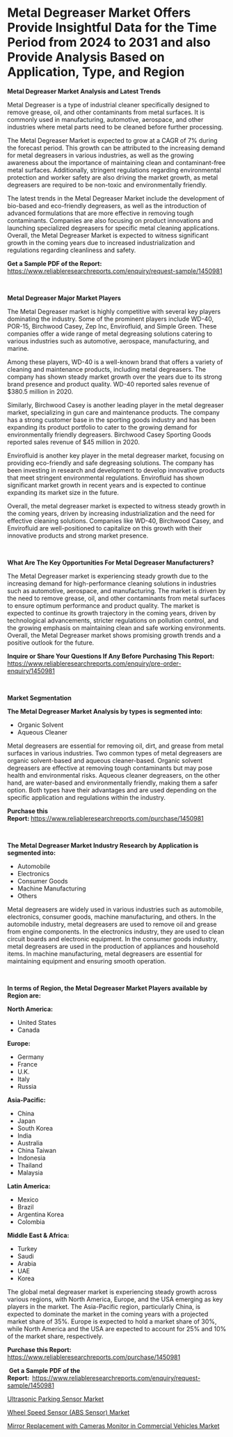 <p><h1>Metal Degreaser Market Offers Provide Insightful Data for the Time Period from 2024 to 2031 and also Provide Analysis Based on Application, Type, and Region</h1></p><p><strong>Metal Degreaser Market Analysis and Latest Trends</strong></p>
<p><p>Metal Degreaser is a type of industrial cleaner specifically designed to remove grease, oil, and other contaminants from metal surfaces. It is commonly used in manufacturing, automotive, aerospace, and other industries where metal parts need to be cleaned before further processing.</p><p>The Metal Degreaser Market is expected to grow at a CAGR of 7% during the forecast period. This growth can be attributed to the increasing demand for metal degreasers in various industries, as well as the growing awareness about the importance of maintaining clean and contaminant-free metal surfaces. Additionally, stringent regulations regarding environmental protection and worker safety are also driving the market growth, as metal degreasers are required to be non-toxic and environmentally friendly.</p><p>The latest trends in the Metal Degreaser Market include the development of bio-based and eco-friendly degreasers, as well as the introduction of advanced formulations that are more effective in removing tough contaminants. Companies are also focusing on product innovations and launching specialized degreasers for specific metal cleaning applications. Overall, the Metal Degreaser Market is expected to witness significant growth in the coming years due to increased industrialization and regulations regarding cleanliness and safety.</p></p>
<p><strong>Get a Sample PDF of the Report:&nbsp;</strong> <a href="https://www.reliableresearchreports.com/enquiry/request-sample/1450981">https://www.reliableresearchreports.com/enquiry/request-sample/1450981</a></p>
<p>&nbsp;</p>
<p><strong>Metal Degreaser Major Market Players</strong></p>
<p><p>The Metal Degreaser market is highly competitive with several key players dominating the industry. Some of the prominent players include WD-40, POR-15, Birchwood Casey, Zep Inc, Envirofluid, and Simple Green. These companies offer a wide range of metal degreasing solutions catering to various industries such as automotive, aerospace, manufacturing, and marine.</p><p>Among these players, WD-40 is a well-known brand that offers a variety of cleaning and maintenance products, including metal degreasers. The company has shown steady market growth over the years due to its strong brand presence and product quality. WD-40 reported sales revenue of $380.5 million in 2020.</p><p>Similarly, Birchwood Casey is another leading player in the metal degreaser market, specializing in gun care and maintenance products. The company has a strong customer base in the sporting goods industry and has been expanding its product portfolio to cater to the growing demand for environmentally friendly degreasers. Birchwood Casey Sporting Goods reported sales revenue of $45 million in 2020.</p><p>Envirofluid is another key player in the metal degreaser market, focusing on providing eco-friendly and safe degreasing solutions. The company has been investing in research and development to develop innovative products that meet stringent environmental regulations. Envirofluid has shown significant market growth in recent years and is expected to continue expanding its market size in the future.</p><p>Overall, the metal degreaser market is expected to witness steady growth in the coming years, driven by increasing industrialization and the need for effective cleaning solutions. Companies like WD-40, Birchwood Casey, and Envirofluid are well-positioned to capitalize on this growth with their innovative products and strong market presence.</p></p>
<p>&nbsp;</p>
<p><strong>What Are The Key Opportunities For Metal Degreaser Manufacturers?</strong></p>
<p><p>The Metal Degreaser market is experiencing steady growth due to the increasing demand for high-performance cleaning solutions in industries such as automotive, aerospace, and manufacturing. The market is driven by the need to remove grease, oil, and other contaminants from metal surfaces to ensure optimum performance and product quality. The market is expected to continue its growth trajectory in the coming years, driven by technological advancements, stricter regulations on pollution control, and the growing emphasis on maintaining clean and safe working environments. Overall, the Metal Degreaser market shows promising growth trends and a positive outlook for the future.</p></p>
<p><strong>Inquire or Share Your Questions If Any Before Purchasing This Report:</strong> <a href="https://www.reliableresearchreports.com/enquiry/pre-order-enquiry/1450981">https://www.reliableresearchreports.com/enquiry/pre-order-enquiry/1450981</a></p>
<p>&nbsp;</p>
<p><strong>Market Segmentation</strong></p>
<p><strong>The Metal Degreaser Market Analysis by types is segmented into:</strong></p>
<p><ul><li>Organic Solvent</li><li>Aqueous Cleaner</li></ul></p>
<p><p>Metal degreasers are essential for removing oil, dirt, and grease from metal surfaces in various industries. Two common types of metal degreasers are organic solvent-based and aqueous cleaner-based. Organic solvent degreasers are effective at removing tough contaminants but may pose health and environmental risks. Aqueous cleaner degreasers, on the other hand, are water-based and environmentally friendly, making them a safer option. Both types have their advantages and are used depending on the specific application and regulations within the industry.</p></p>
<p><strong>Purchase this Report:&nbsp;</strong><a href="https://www.reliableresearchreports.com/purchase/1450981">https://www.reliableresearchreports.com/purchase/1450981</a></p>
<p>&nbsp;</p>
<p><strong>The Metal Degreaser Market Industry Research by Application is segmented into:</strong></p>
<p><ul><li>Automobile</li><li>Electronics</li><li>Consumer Goods</li><li>Machine Manufacturing</li><li>Others</li></ul></p>
<p><p>Metal degreasers are widely used in various industries such as automobile, electronics, consumer goods, machine manufacturing, and others. In the automobile industry, metal degreasers are used to remove oil and grease from engine components. In the electronics industry, they are used to clean circuit boards and electronic equipment. In the consumer goods industry, metal degreasers are used in the production of appliances and household items. In machine manufacturing, metal degreasers are essential for maintaining equipment and ensuring smooth operation.</p></p>
<p>&nbsp;</p>
<p><strong>In terms of Region, the Metal Degreaser Market Players available by Region are:</strong></p>
<p>
    <p> <strong> North America: </strong>
        <ul>
            <li>United States</li>
            <li>Canada</li>
        </ul>
        </p> 
    <p> <strong> Europe: </strong>
        <ul>
            <li>Germany</li>
            <li>France</li>
            <li>U.K.</li>
            <li>Italy</li>
            <li>Russia</li>
        </ul>
        </p> 
    <p> <strong> Asia-Pacific: </strong>
        <ul>
            <li>China</li>
            <li>Japan</li>
            <li>South Korea</li>
            <li>India</li>
            <li>Australia</li>
            <li>China Taiwan</li>
            <li>Indonesia</li>
            <li>Thailand</li>
            <li>Malaysia</li>
        </ul>
        </p> 
    <p> <strong> Latin America: </strong>
        <ul>
            <li>Mexico</li>
            <li>Brazil</li>
            <li>Argentina Korea</li>
            <li>Colombia</li>
        </ul>
        </p> 
    <p> <strong> Middle East & Africa: </strong>
        <ul>
            <li>Turkey</li>
            <li>Saudi</li>
            <li>Arabia</li>
            <li>UAE</li>
            <li>Korea</li>
        </ul>
    </p>
    </p>
<p><p>The global metal degreaser market is experiencing steady growth across various regions, with North America, Europe, and the USA emerging as key players in the market. The Asia-Pacific region, particularly China, is expected to dominate the market in the coming years with a projected market share of 35%. Europe is expected to hold a market share of 30%, while North America and the USA are expected to account for 25% and 10% of the market share, respectively.</p></p>
<p><strong>Purchase this Report: </strong><a href="https://www.reliableresearchreports.com/purchase/1450981">https://www.reliableresearchreports.com/purchase/1450981</a></p>
<p>&nbsp;<strong>Get a Sample PDF of the Report:&nbsp;&nbsp;</strong><a href="https://www.reliableresearchreports.com/enquiry/request-sample/1450981">https://www.reliableresearchreports.com/enquiry/request-sample/1450981</a></p>
<p><strong></strong></p>
<p><p><a href="https://view.publitas.com/reportprime-1/ultrasonic-parking-sensor-market-research-report-provides-critical-insights-that-can-help-shape-business-development-and-investment-strategies/">Ultrasonic Parking Sensor Market</a></p><p><a href="https://view.publitas.com/reportprime-1/wheel-speed-sensor-abs-sensor-market-provides-a-comprehensive-analysis-including-a-macro-overview-of-the-market-as-well-as-micro-details-such-as-market-size-and-competitive-landscape/">Wheel Speed Sensor (ABS Sensor) Market</a></p><p><a href="https://view.publitas.com/reportprime-1/mirror-replacement-with-cameras-monitor-in-commercial-vehicles-market-insights-market-players-and-forecast-till-2030/">Mirror Replacement with Cameras Monitor in Commercial Vehicles Market</a></p></p>